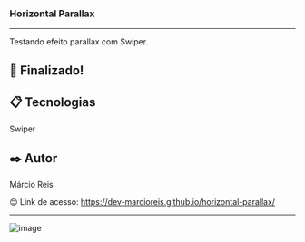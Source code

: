 ### Horizontal Parallax

---

Testando efeito parallax com Swiper.

## 🚀 Finalizado!

## 📋 Tecnologias
Swiper

## ✒️ Autor
Márcio Reis

😊 Link de acesso: https://dev-marcioreis.github.io/horizontal-parallax/

---
![image](https://user-images.githubusercontent.com/122680054/234898509-8af78150-9dea-46df-9d17-94200f6cb6be.png)
